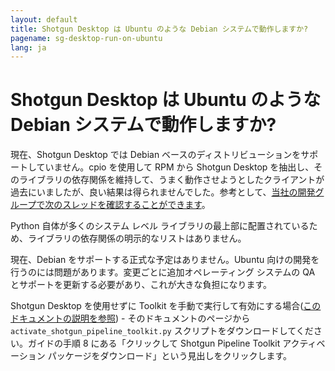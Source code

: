 ```yaml
---
layout: default
title: Shotgun Desktop は Ubuntu のような Debian システムで動作しますか?
pagename: sg-desktop-run-on-ubuntu
lang: ja
---
```


# Shotgun Desktop は Ubuntu のような Debian システムで動作しますか?

現在、Shotgun Desktop では Debian ベースのディストリビューションをサポートしていません。cpio を使用して RPM から Shotgun Desktop を抽出し、そのライブラリの依存関係を維持して、うまく動作させようとしたクライアントが過去にいましたが、良い結果は得られませんでした。参考として、[当社の開発グループで次のスレッドを確認することができます](https://groups.google.com/a/shotgunsoftware.com/d/msg/shotgun-dev/nNBg4CKNBLc/naiGlJowBAAJ)。

Python 自体が多くのシステム レベル ライブラリの最上部に配置されているため、ライブラリの依存関係の明示的なリストはありません。

現在、Debian をサポートする正式な予定はありません。Ubuntu 向けの開発を行うのには問題があります。変更ごとに追加オペレーティング システムの QA とサポートを更新する必要があり、これが大きな負担になります。

Shotgun Desktop を使用せずに Toolkit を手動で実行して有効にする場合([このドキュメントの説明を参照](https://support.shotgunsoftware.com/hc/ja-jp/articles/219033208#Step%208.%20Run%20the%20activation%20script)) - そのドキュメントのページから `activate_shotgun_pipeline_toolkit.py` スクリプトをダウンロードしてください。ガイドの手順 8 にある「クリックして Shotgun Pipeline Toolkit アクティベーション パッケージをダウンロード」という見出しをクリックします。


